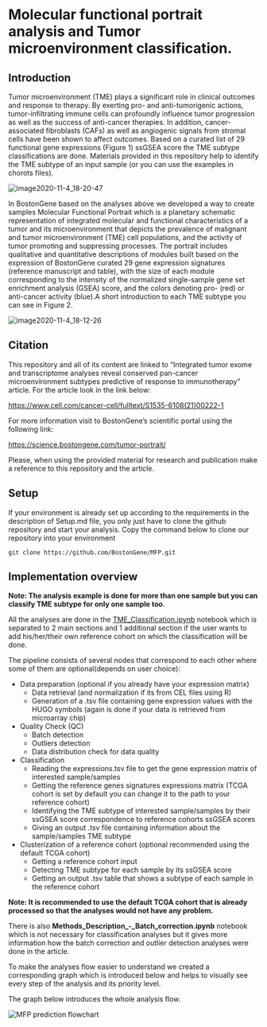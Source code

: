 # Molecular functional portrait analysis and Tumor microenvironment classification.

## Introduction
Tumor microenvironment (TME) plays a significant role in clinical outcomes and response to therapy. By exerting pro- and anti-tumorigenic actions, tumor-infiltrating immune cells can profoundly influence tumor progression as well as the success of anti-cancer therapies. In addition, cancer-associated fibroblasts (CAFs) as well as angiogenic signals from stromal cells have been shown to affect outcomes.
Based on a curated list of 29 functional gene expressions (Figure 1) ssGSEA score the TME subtype classifications are done. Materials provided in this repository help to identify the TME subtype of an input sample (or you can use the examples in chorots files). 

![image2020-11-4_18-20-47](https://user-images.githubusercontent.com/127855909/228009303-964b1147-0f42-4361-819b-bc22be9ccd97.png)

In BostonGene based on the analyses above we developed a way to create samples Molecular Functional Portrait which is a planetary schematic representation of integrated molecular and functional characteristics of a tumor and its microenvironment that depicts the prevalence of malignant and tumor microenvironment (TME) cell populations, and the activity of tumor promoting and suppressing processes. The portrait includes qualitative and quantitative descriptions of modules built based on the expression of BostonGene curated 29 gene expression signatures (reference manuscript and table), with the size of each module corresponding to the intensity of the normalized single-sample gene set enrichment analysis (GSEA) score, and the colors denoting pro- (red) or anti-cancer activity (blue).A short introduction to each TME subtype you can see in Figure 2.

![image2020-11-4_18-12-26](https://user-images.githubusercontent.com/127855909/228009221-3fe09cc9-a30a-4d3f-aa4b-3641c6278f7e.png)


## Citation
This repository and all of its content are linked to “Integrated tumor exome and transcriptome analyses reveal conserved pan-cancer microenvironment subtypes predictive of response to immunotherapy” article. For the article look in the link below:

https://www.cell.com/cancer-cell/fulltext/S1535-6108(21)00222-1

For more information visit to BostonGene’s scientific portal using the following link: 

https://science.bostongene.com/tumor-portrait/ 


Please, when using the provided material for research and publication make a reference to this repository and the article.

## Setup
If your environment is already set up according to the requirements in the description of Setup.md file, you only just have to clone the github repository and start your analysis.
Copy the command below to clone our repository into your environment 


    git clone https://github.com/BostonGene/MFP.git


## Implementation overview
**Note: 
The analysis example is done for more than one sample but you can classify TME subtype for only one sample too.**


All the analyses are done in the [TME_Classification.ipynb](TME_Classification.ipynb) notebook which is separated to 2 main sections and 1 additional section if the user wants to add his/her/their own reference cohort on which the classification will be done.


The pipeline consists of several nodes that correspond to each other where some of them are optional(depends on user choice):

* Data preparation (optional if you already have your expression matrix)
  * Data retrieval (and normalization if its from CEL files using R) 
  * Generation of a .tsv file containing gene expression values with the HUGO symbols (again is done if your data is retrieved from microarray chip)
* Quality Check (QC)
  * Batch detection
  * Outliers detection
  * Data distribution check for data quality
* Classification
  * Reading the expressions.tsv file to get the gene expression matrix of interested sample/samples
  * Getting the reference genes signatures expressions matrix (TCGA cohort is set by default you can change it to the path to your reference cohort)
  * Identifying the TME subtype of interested sample/samples by their ssGSEA score correspondence to reference cohorts ssGSEA scores
  * Giving an output .tsv file containing information about the sample/samples TME subtype
* Clusterization of a reference cohort (optional recommended using the default TCGA cohort)
  * Getting a reference cohort input
  * Detecting TME subtype for each sample by its ssGSEA score
  * Getting an output .tsv table that shows  a subtype of each sample in the reference cohort

**Note:
It is recommended to use the default TCGA cohort that is already processed so that the analyses would not have any problem.**


There is also **Methods_Description_-_Batch_correction.ipynb** notebook which is not necessary for classification analyses but it gives more information how the batch correction and outlier detection analyses were done in the article.

To make the analyses flow easier to understand we created a corresponding graph which is introduced below and helps to visually see every step of the analysis and its priority level.


The graph below introduces the whole analysis flow.

![MFP prediction flowchart](https://user-images.githubusercontent.com/127855909/228008558-4a7163ba-9c23-4107-b2f9-85d674b41499.jpg)

